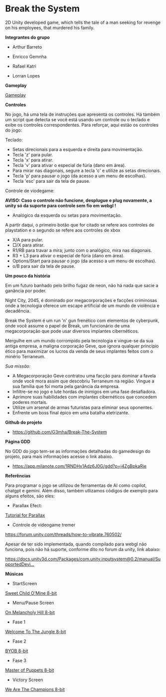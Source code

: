 # Break the System

2D Unity developed game, which tells the tale of a man seeking for revenge on his employees, that murdered his family.

<p><strong>Integrantes do grupo</strong></p>
<ul><li>Arthur Barreto</li></ul>
<ul><li>Enricco Gemnha</li></ul>
<ul><li>Rafael Katri</li></ul>
<ul><li>Lorran Lopes</li></ul>
<p><strong>Gameplay</strong></p>
<div class="video-container"><a href="//www.youtube.com/embed/MqMTWHRgOVE">Gameplay</a></div>
<p><strong>Controles</strong></p>
<p class="text-justify">No jogo, há uma tela de instruções que apresenta os controles. Há também um script que detecta se você está usando um controle ou o teclado e exibe os controles correspondentes. Para reforçar, aqui estão os controles do jogo:</p>
<p>Teclado:</p>
<ul><li>Setas direcionais para a esquerda e direita para movimentação.</li><li>Tecla 'z' para pular.</li><li>Tecla 'x' para atirar.</li><li>Tecla 'v' para ativar o especial de fúria (dano em área).</li><li>Para mirar nas diagonais, segure a tecla 'c' e utilize as setas direcionais.</li><li>Tecla 'p' para pausar o jogo (da acesso a um menu de escolhas).</li><li>Tecla 'esc' para sair da tela de pause.</li></ul>
<p>Controle de viodegame:</p>
<p><strong>AVISO: Caso o controle não funcione, desplugue e plug novamente, a unity só da suporte para controle sem fio em webgl !</strong><br></p>
<ul><li>Analógico da esquerda ou setas para movimentação.<br>
</li></ul>
<p class="text-justify">A partir daqui, o primeiro botão que for citado se refere aos controles de playstation e o segundo se refere aos controles de xbox</p>
<ul><li>X/A para pular.</li><li>□/X para atirar.</li><li>R1/RB para travar a mira; junto com o analógico, mira nas diagonais.</li><li>R3 + L3 para ativar o especial de fúria (dano em área).</li><li>Options/Start para pausar o jogo (da acesso a um menu de escolhas).</li><li><span class="selectable-text copyable-text">o/B para sair da tela de pause.</span></li></ul>
<p><strong>Um pouco da história</strong><br></p>
<p class="text-justify">Em um futuro banhado pelo brilho fugaz de neon, não há nada que sacie a ganância por poder.</p>
<p class="text-justify">Night City, 2045, é dominado por megacorporações e facções criminosas onde a tecnologia oferece um escape artificial de um mundo de violência e decadência. </p>
<p class="text-justify">Break the System é um run 'n' gun frenético com elementos de cyberpunk, onde você assume o papel de Break, um funcionário de uma megacorporação que pode usar diversos implantes cibernéticos. </p>
<p class="text-justify">Mergulhe em um mundo corrompido pela tecnologia e vingue-se da sua antiga empresa, a maligna corporação Geve, que ignora qualquer princípio ético para maximizar os lucros da venda de seus implantes feitos com o minério Terraneum. </p>
<p><em>Sua missão:</em></p>
<ul><li>A Megacorporação Geve contratou uma facção para dominar a favela onde você mora assim que descobriu Terraneum na região. Vingue a sua família que foi morta pela ganância da empresa. 
</li><li>Infiltre-se no jogo e lute hordas de inimigos em uma fase desafiadora.</li><li>Aprimore suas habilidades com implantes cibernéticos que concedem poderes mortais.
</li><li>Utilize um arsenal de armas futuristas para eliminar seus oponentes.
</li><li>Enfrente um boss final épico em uma batalha eletrizante.</li></ul><strong class="flex items-center gap-1.5 rounded-md p-1 text-xs text-token-text-tertiary hover:text-token-text-primary">
<p><strong class="flex items-center gap-1.5 rounded-md p-1 text-xs text-token-text-tertiary hover:text-token-text-primary"><strong class="p-1 rounded-md text-token-text-tertiary hover:text-token-text-primary"><strong class="p-1 rounded-md text-token-text-tertiary hover:text-token-text-primary"></strong></strong></strong><strong>Github do projeto</strong></p></strong>
<ul><li><a href="https://github.com/G3mha/Break-The-System">https://github.com/G3mha/Break-The-System</a></li></ul>
<p><strong>Página GDD</strong>
</p>
<p class="text-justify">No GDD do jogo tem-se as informações detalhadas do gamedesign do projeto, para mais informações acesse o link abaixo.</p>
<ul><li><a href="https://app.milanote.com/1RNDHx1Adz6J0G/gdd?p=j4ZgBpkaRje">https://app.milanote.com/1RNDHx1Adz6J0G/gdd?p=j4ZgBpkaRje</a>
</li></ul>
<p><strong>Referências</strong></p>
<p class="text-justify">Para programar o jogo se utilizou de ferramentas de AI como copilot, chatgpt e gemini. Além disso, também utlizamos códigos de exemplo para alguns efeitos, são eles:</p>
<ul><li>Parallax Efect:&nbsp;</li></ul>
<div class="video-container"><a href="//www.youtube.com/embed/NBfhfDJOUhQ">Tutorial for Parallax</a></div>
<ul><li>Controle de videogame tremer</li></ul>
<p><a href="https://forum.unity.com/threads/how-to-vibrate.760502/" style="background-color: var(--itchio_white_back); font-family: inherit; font-size: inherit;">https://forum.unity.com/threads/how-to-vibrate.760502/</a></p>
<p>Apesar de ter sido implementada, quando compilado para webgl não funciona, pois não há suporte, conforme dito no forum da unity, link abaixo:</p>
<p><a href="https://docs.unity3d.com/Packages/com.unity.inputsystem@0.2/manual/SupportedDevices.html">https://docs.unity3d.com/Packages/com.unity.inputsystem@0.2/manual/SupportedDevi...</a></p>
<p><strong>Músicas&nbsp;</strong></p>
<ul><li>StartScreen</li></ul>
<div class="video-container"><div class="video-container"><a href="//www.youtube.com/embed/I6BDFFosSmU">Sweet Child O'Mine 8-bit</a><br></div></div>
<ul><li>Menu/Pause Screen</li></ul>
<div class="video-container"><a href="//www.youtube.com/embed/XWYKJFASaUY">On Melancholy Hill 8-bit</a><br></div>
<ul><li>Fase 1</li></ul>
<div class="video-container"><a href="//www.youtube.com/embed/bdfG4W4xpPI">Welcome To The Jungle 8-bit</a><br></div>
<ul><li>Fase 2</li></ul>
<div class="video-container"><a href="//www.youtube.com/embed/VnBuJOFCvqM">BYOB 8-bit</a><br></div>
<ul><li>Fase 3</li></ul>
<div class="video-container"><a href="//www.youtube.com/embed/KU5zMmDtVXM">Master of Puppets 8-bit</a></div>
<ul><li>Victory Screen</li></ul>
<div class="video-container"><a href="//www.youtube.com/embed/1pB_G2ndIpY">We Are The Champions 8-bit</a><br></div>
